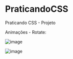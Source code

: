# PraticandoCSS
Praticando CSS - Projeto 

Animações - Rotate:

![image](https://user-images.githubusercontent.com/74818185/228921573-81ef778b-e8cb-43d6-bf44-ec3d49b53909.png)

![image](https://user-images.githubusercontent.com/74818185/228921647-3e467d1b-c5ba-4869-a4e5-42d246ff244b.png)

